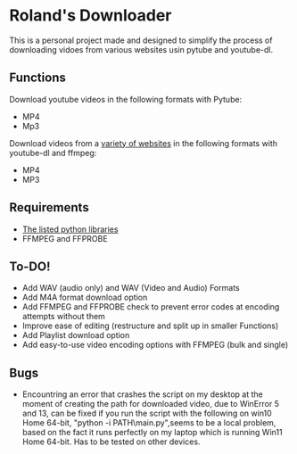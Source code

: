 # Roland's Downloader
This is a personal project made and designed to simplify the process of downloading vidoes 
from various websites usin pytube and youtube-dl. 


## Functions
Download youtube videos in the following formats with Pytube:
- MP4
- Mp3

Download videos from a [variety of websites](https://github.com/ytdl-org/youtube-dl/blob/master/docs/supportedsites.md) in the following formats with youtube-dl and ffmpeg:
- MP4
- MP3

## Requirements
- [The listed python libraries](https://github.com/RolandReff/Roland-s-Downloader/blob/main/requirements.txt)
- FFMPEG and FFPROBE


## To-DO!
- Add WAV (audio only) and WAV (Video and Audio) Formats
- Add M4A format download option
- Add FFMPEG and FFPROBE check to prevent error codes at encoding attempts without them
- Improve ease of editing (restructure and split up in smaller Functions)
- Add Playlist download option
- Add easy-to-use video encoding options with FFMPEG (bulk and single)


## Bugs
- Encountring an error that crashes the script on my desktop at the moment of creating the path for downloaded 
  video, due to WinError 5 and 13, can be fixed if you run the script with the following on win10 Home 64-bit,
  "python -i PATH\main.py",seems to be a local problem, based on the fact it runs perfectly on my laptop
  which is running Win11 Home 64-bit. Has to be tested on other devices.



